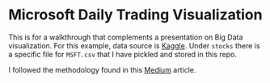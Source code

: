 # Microsoft Daily Trading Visualization 

This is for a walkthrough that complements a presentation on Big Data visualization. For this example, data source is [Kaggle](https://www.kaggle.com/jacksoncrow/stock-market-dataset). Under `stocks` there is a specific file for `MSFT.csv` that I have pickled and stored in this repo.

I followed the methodology found in this [Medium](https://medium.com/wealthy-bytes/visualizing-free-stock-data-for-algorithmic-trading-with-python-and-matplotlib-dca1abbd286c) article.